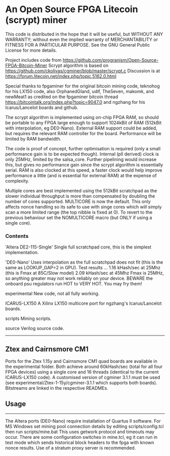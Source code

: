 # An Open Source FPGA Litecoin (scrypt) miner

This code is distributed in the hope that it will be useful, but WITHOUT ANY WARRANTY;
without even the implied warranty of MERCHANTABILITY or FITNESS FOR A PARTICULAR PURPOSE.
See the GNU General Public License for more details.

Project includes code from https://github.com/progranism/Open-Source-FPGA-Bitcoin-Miner
Scrypt algorithm is based on https://github.com/ckolivas/cgminer/blob/master/scrypt.c
Discussion is at https://forum.litecoin.net/index.php/topic,5162.0.html

Special thanks to fpgaminer for the original bitcoin mining code, teknohog for his
LX150 code, also OrphanedGland, udif, TheSeven, makomk, and newMeat1 as credited on
the fpgaminer bitcoin thread https://bitcointalk.org/index.php?topic=9047.0 and ngzhang
for his Icarus/Lancelot boards and github.

The scrypt algorithm is implemented using on-chip FPGA RAM, so should be portable to any
FPGA large enough to support 1024kBit of RAM (512kBit with interpolation, eg DE0-Nano).
External RAM support could be added, but requires the relevant RAM controller for the
board. Performance will be limited by RAM bandwidth.

The code is proof of concept, further optimisation is required (only a small performance
gain is to be expected though). Internal (pll derived) clock is only 25MHz, limited by
the salsa_core. Further pipelining would increase this, but gives no performance gain
since the scrypt algorithm is essentially serial. RAM is also clocked at this speed, a
faster clock would help improve performance a little (and is essential for external RAM)
at the expense of complexity.

Multiple cores are best implemented using the 512kBit scratchpad as the slower individual
throughput is more than compensated by doubling the number of cores supported. MULTICORE
is now the default. This only affects nonce handling so its safe to use with singe cores
which will simply scan a more limited range (the top nibble is fixed at 0). To revert to
the previous behaviour set the NOMULTICORE macro (but ONLY if using a single core).

### Contents

'Altera DE2-115-Single'  Single full scratchpad core, this is the simplest implementation.

'DE0-Nano'        Uses interpolation as the full scratchpad does not fit (this is the
                same as LOOKUP_GAP=2 in GPU). Test results ...
                1.16 kHash/sec at 25Mhz (this is Fmax at 85C/Slow model)
                2.09 kHash/sec at 45Mhz
                Fmax is 25MHz, so anything greater may not work reliably on your device.
                BEWARE the onboard psu regulators run HOT to VERY HOT. You may fry them!

experimental    New code, not all fully working.

ICARUS-LX150    A Xilinx LX150 multicore port for ngzhang's Icarus/Lancelot boards.

scripts         Mining scripts.

source          Verilog source code.

-----------------------

## Ztex and Cairnsmore CM1

Ports for the Ztex 1.15y and Cairnsmore CM1 quad boards are available in the experimental
folder. Both achieve around 60kHash/sec (total for all four FPGA devices) using a single
core and 16 threads (identical to the current ICARUS-LX150 code). A customised version of
cgminer 3.1.1 must be used (see experimental/Ztex-1-15y/cgminer-3.1.1 which supports both
boards). Bitstreams are linked in the respective READMEs.

## Usage
-----
The Altera ports (DE0-Nano) require installation of Quartus II software. For MS Windows
set mining pool connection details by editing scripts/config.tcl then run scripts/mine.bat
This uses getwork protocol and timeouts may occur. There are some configuration switches
in mine.tcl, eg it can run in test mode which sends historical block headers to the fpga
with known nonce results. Use of a stratum proxy server is recommended.
